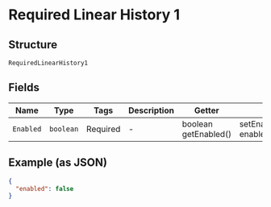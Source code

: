 
# Required Linear History 1

## Structure

`RequiredLinearHistory1`

## Fields

| Name | Type | Tags | Description | Getter | Setter |
|  --- | --- | --- | --- | --- | --- |
| `Enabled` | `boolean` | Required | - | boolean getEnabled() | setEnabled(boolean enabled) |

## Example (as JSON)

```json
{
  "enabled": false
}
```

